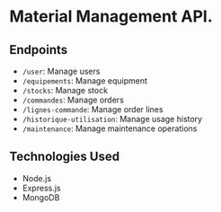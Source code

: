 # Material Management API.

## Endpoints

- `/user`: Manage users
- `/equipements`: Manage equipment
- `/stocks`: Manage stock
- `/commandes`: Manage orders
- `/lignes-commande`: Manage order lines
- `/historique-utilisation`: Manage usage history
- `/maintenance`: Manage maintenance operations

## Technologies Used

- Node.js
- Express.js
- MongoDB
